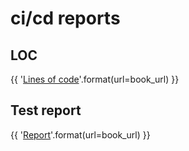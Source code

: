 # ci/cd reports

## LOC

{{ '[Lines of code]({url}/artifacts/lines/lines.txt)'.format(url=book_url) }}

## Test report

{{ '[Report]({url}/artifacts/tests/html-report/report.html)'.format(url=book_url) }}
